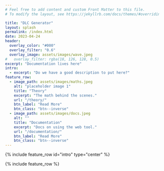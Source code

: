 ```yaml
---
# Feel free to add content and custom Front Matter to this file.
# To modify the layout, see https://jekyllrb.com/docs/themes/#overriding-theme-defaults

title: "DLC Generator"
layout: splash
permalink: /index.html
date: 2023-04-24
header:
  overlay_color: "#000"
  overlay_filter: "0.6"
  overlay_image: assets/images/wave.jpeg 
#   overlay_filter: rgba(18, 126, 128, 0.5)
excerpt: "Documentation lives here"
intro:
  - excerpt: "Do we have a good description to put here?"
feature_row:
  - image_path: assets/images/maths.jpeg
    alt: "placeholder image 1"
    title: "Theory"
    excerpt: "The math behind the scenes."
    url: "/theory/"
    btn_label: "Read More"
    btn_class: "btn--inverse"
  - image_path: assets/images/docs.jpeg 
    alt: ""
    title: "Documentation"
    excerpt: "Docs on using the web tool."
    url: "/documentation/"
    btn_label: "Read More"
    btn_class: "btn--inverse"
---
```

{% include feature_row id="intro" type="center" %}

{% include feature_row %}
